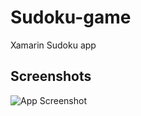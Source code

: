 
# Sudoku-game

Xamarin Sudoku app

## Screenshots
![App Screenshot](https://user-images.githubusercontent.com/48019294/183326776-afd80a80-8607-40c0-9e06-7e98ea80317e.jpg)

